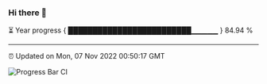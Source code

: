 ### Hi there 👋

⏳ Year progress { █████████████████████████▁▁▁▁▁ } 84.94 %

---

⏰ Updated on Mon, 07 Nov 2022 00:50:17 GMT

![Progress Bar CI](https://github.com/Shyam-Makwana/GitHub-Actions-Demo/workflows/Progress%20Bar%20CI/badge.svg)
